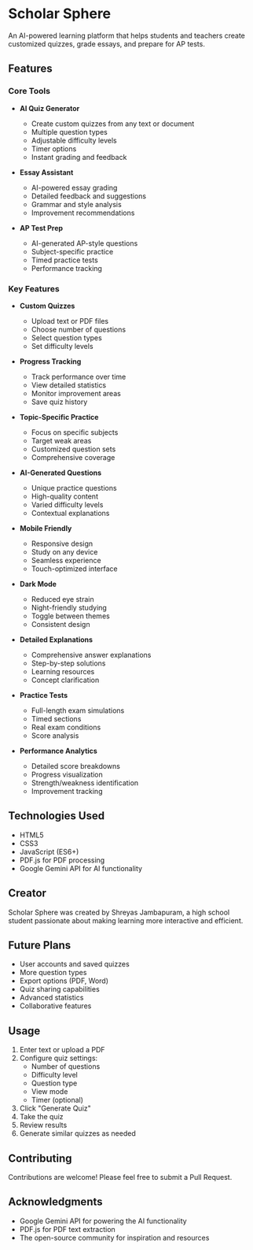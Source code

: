 # Scholar Sphere

An AI-powered learning platform that helps students and teachers create customized quizzes, grade essays, and prepare for AP tests.

## Features

### Core Tools
- **AI Quiz Generator**
  - Create custom quizzes from any text or document
  - Multiple question types
  - Adjustable difficulty levels
  - Timer options
  - Instant grading and feedback

- **Essay Assistant**
  - AI-powered essay grading
  - Detailed feedback and suggestions
  - Grammar and style analysis
  - Improvement recommendations

- **AP Test Prep**
  - AI-generated AP-style questions
  - Subject-specific practice
  - Timed practice tests
  - Performance tracking

### Key Features
- **Custom Quizzes**
  - Upload text or PDF files
  - Choose number of questions
  - Select question types
  - Set difficulty levels

- **Progress Tracking**
  - Track performance over time
  - View detailed statistics
  - Monitor improvement areas
  - Save quiz history

- **Topic-Specific Practice**
  - Focus on specific subjects
  - Target weak areas
  - Customized question sets
  - Comprehensive coverage

- **AI-Generated Questions**
  - Unique practice questions
  - High-quality content
  - Varied difficulty levels
  - Contextual explanations

- **Mobile Friendly**
  - Responsive design
  - Study on any device
  - Seamless experience
  - Touch-optimized interface

- **Dark Mode**
  - Reduced eye strain
  - Night-friendly studying
  - Toggle between themes
  - Consistent design

- **Detailed Explanations**
  - Comprehensive answer explanations
  - Step-by-step solutions
  - Learning resources
  - Concept clarification

- **Practice Tests**
  - Full-length exam simulations
  - Timed sections
  - Real exam conditions
  - Score analysis

- **Performance Analytics**
  - Detailed score breakdowns
  - Progress visualization
  - Strength/weakness identification
  - Improvement tracking

## Technologies Used
- HTML5
- CSS3
- JavaScript (ES6+)
- PDF.js for PDF processing
- Google Gemini API for AI functionality

## Creator
Scholar Sphere was created by Shreyas Jambapuram, a high school student passionate about making learning more interactive and efficient.

## Future Plans
- User accounts and saved quizzes
- More question types
- Export options (PDF, Word)
- Quiz sharing capabilities
- Advanced statistics
- Collaborative features

## Usage

1. Enter text or upload a PDF
2. Configure quiz settings:
   - Number of questions
   - Difficulty level
   - Question type
   - View mode
   - Timer (optional)
3. Click "Generate Quiz"
4. Take the quiz
5. Review results
6. Generate similar quizzes as needed

## Contributing

Contributions are welcome! Please feel free to submit a Pull Request.

## Acknowledgments

- Google Gemini API for powering the AI functionality
- PDF.js for PDF text extraction
- The open-source community for inspiration and resources
